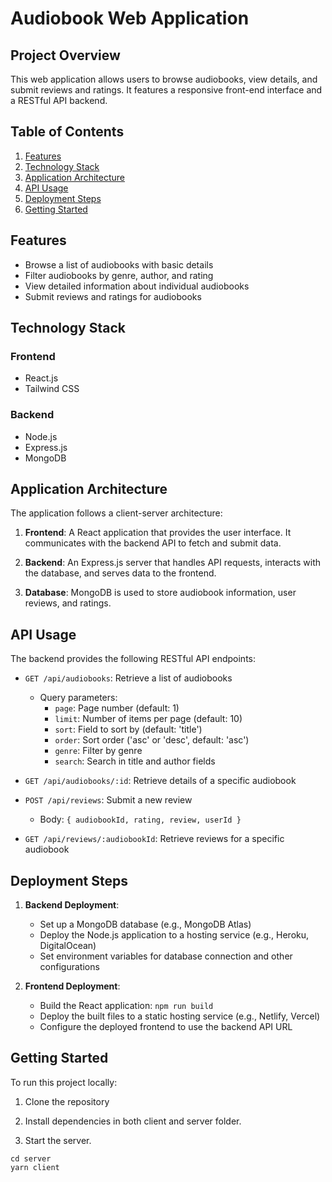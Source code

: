# Audiobook Web Application

## Project Overview

This web application allows users to browse audiobooks, view details, and submit reviews and ratings. It features a responsive front-end interface and a RESTful API backend.

## Table of Contents

1. [Features](#features)
2. [Technology Stack](#technology-stack)
3. [Application Architecture](#application-architecture)
4. [API Usage](#api-usage)
5. [Deployment Steps](#deployment-steps)
6. [Getting Started](#getting-started)

## Features

- Browse a list of audiobooks with basic details
- Filter audiobooks by genre, author, and rating
- View detailed information about individual audiobooks
- Submit reviews and ratings for audiobooks

## Technology Stack

### Frontend

- React.js
- Tailwind CSS

### Backend

- Node.js
- Express.js
- MongoDB

## Application Architecture

The application follows a client-server architecture:

1. **Frontend**: A React application that provides the user interface. It communicates with the backend API to fetch and submit data.

2. **Backend**: An Express.js server that handles API requests, interacts with the database, and serves data to the frontend.

3. **Database**: MongoDB is used to store audiobook information, user reviews, and ratings.

## API Usage

The backend provides the following RESTful API endpoints:

- `GET /api/audiobooks`: Retrieve a list of audiobooks

  - Query parameters:
    - `page`: Page number (default: 1)
    - `limit`: Number of items per page (default: 10)
    - `sort`: Field to sort by (default: 'title')
    - `order`: Sort order ('asc' or 'desc', default: 'asc')
    - `genre`: Filter by genre
    - `search`: Search in title and author fields

- `GET /api/audiobooks/:id`: Retrieve details of a specific audiobook

- `POST /api/reviews`: Submit a new review

  - Body: `{ audiobookId, rating, review, userId }`

- `GET /api/reviews/:audiobookId`: Retrieve reviews for a specific audiobook

## Deployment Steps

1. **Backend Deployment**:

   - Set up a MongoDB database (e.g., MongoDB Atlas)
   - Deploy the Node.js application to a hosting service (e.g., Heroku, DigitalOcean)
   - Set environment variables for database connection and other configurations

2. **Frontend Deployment**:
   - Build the React application: `npm run build`
   - Deploy the built files to a static hosting service (e.g., Netlify, Vercel)
   - Configure the deployed frontend to use the backend API URL

## Getting Started

To run this project locally:

1. Clone the repository

2. Install dependencies in both client and server folder.

3. Start the server.

```
cd server
yarn client
```
